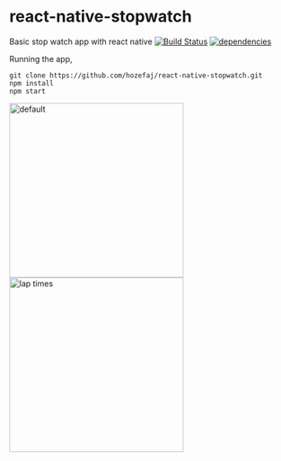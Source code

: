 # react-native-stopwatch
Basic stop watch app with react native [![Build Status](https://travis-ci.org/react-native-projects/stopwatch.svg?branch=master)](https://travis-ci.org/react-native-projects/stopwatch) [![dependencies](https://david-dm.org/react-native-projects/stopwatch.svg)](https://david-dm.org/react-native-projects/stopwatch.svg)

Running the app,
```
git clone https://github.com/hozefaj/react-native-stopwatch.git
npm install
npm start
```
<img width="310" alt="default" src="https://cloud.githubusercontent.com/assets/2084833/16939920/c91d2660-4d3a-11e6-8af5-e29cce55a8d0.png">  <img width="310" alt="lap times" src="https://cloud.githubusercontent.com/assets/2084833/16939917/c7175502-4d3a-11e6-8a98-03c757f00841.png">
